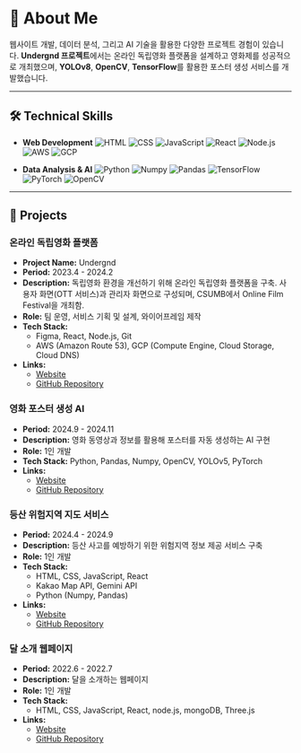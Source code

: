 # 👋 About Me

웹사이트 개발, 데이터 분석, 그리고 AI 기술을 활용한 다양한 프로젝트 경험이 있습니다. **Undergnd 프로젝트**에서는 온라인 독립영화 플랫폼을 설계하고 영화제를 성공적으로 개최했으며, **YOLOv8**, **OpenCV**, **TensorFlow**를 활용한 포스터 생성 서비스를 개발했습니다.

---

## 🛠 Technical Skills

- **Web Development**
  ![HTML](https://img.shields.io/badge/-HTML-E34F26?style=flat-square&logo=html5&logoColor=white)
  ![CSS](https://img.shields.io/badge/-CSS-1572B6?style=flat-square&logo=css3&logoColor=white)
  ![JavaScript](https://img.shields.io/badge/-JavaScript-F7DF1E?style=flat-square&logo=javascript&logoColor=black)
  ![React](https://img.shields.io/badge/-React-61DAFB?style=flat-square&logo=react&logoColor=black)
  ![Node.js](https://img.shields.io/badge/-Node.js-339933?style=flat-square&logo=node.js&logoColor=white)
  ![AWS](https://img.shields.io/badge/-AWS-232F3E?style=flat-square&logo=amazon-aws&logoColor=white)
  ![GCP](https://img.shields.io/badge/-GCP-4285F4?style=flat-square&logo=google-cloud&logoColor=white)

- **Data Analysis & AI**
  ![Python](https://img.shields.io/badge/-Python-3776AB?style=flat-square&logo=python&logoColor=white)
  ![Numpy](https://img.shields.io/badge/-Numpy-013243?style=flat-square&logo=numpy&logoColor=white)
  ![Pandas](https://img.shields.io/badge/-Pandas-150458?style=flat-square&logo=pandas&logoColor=white)
  ![TensorFlow](https://img.shields.io/badge/-TensorFlow-FF6F00?style=flat-square&logo=tensorflow&logoColor=white)
  ![PyTorch](https://img.shields.io/badge/-PyTorch-EE4C2C?style=flat-square&logo=pytorch&logoColor=white)
  ![OpenCV](https://img.shields.io/badge/-OpenCV-5C3EE8?style=flat-square&logo=opencv&logoColor=white)

---

## 📂 Projects

### 온라인 독립영화 플랫폼
- **Project Name:** Undergnd
- **Period:** 2023.4 - 2024.2
- **Description:** 독립영화 환경을 개선하기 위해 온라인 독립영화 플랫폼을 구축. 사용자 화면(OTT 서비스)과 관리자 화면으로 구성되며, CSUMB에서 Online Film Festival을 개최함.
- **Role:** 팀 운영, 서비스 기획 및 설계, 와이어프레임 제작
- **Tech Stack:**
  - Figma, React, Node.js, Git
  - AWS (Amazon Route 53), GCP (Compute Engine, Cloud Storage, Cloud DNS)
- **Links:**
  - [Website](#)
  - [GitHub Repository](https://github.com/moonjiuk/undergnd)

### 영화 포스터 생성 AI
- **Period:** 2024.9 - 2024.11
- **Description:** 영화 동영상과 정보를 활용해 포스터를 자동 생성하는 AI 구현
- **Role:** 1인 개발
- **Tech Stack:** Python, Pandas, Numpy, OpenCV, YOLOv5, PyTorch
- **Links:**
  - [Website](#)
  - [GitHub Repository](https://github.com/moonjiuk/poster-ai)

### 등산 위험지역 지도 서비스
- **Period:** 2024.4 - 2024.9
- **Description:** 등산 사고를 예방하기 위한 위험지역 정보 제공 서비스 구축
- **Role:** 1인 개발
- **Tech Stack:**
  - HTML, CSS, JavaScript, React
  - Kakao Map API, Gemini API
  - Python (Numpy, Pandas)
- **Links:**
  - [Website](https://moonjiuk.github.io/safehikingtour/)
  - [GitHub Repository](https://github.com/moonjiuk/safehikingtour)

 ### 달 소개 웹페이지
- **Period:** 2022.6 - 2022.7
- **Description:** 달을 소개하는 웹페이지
- **Role:** 1인 개발
- **Tech Stack:**
  - HTML, CSS, JavaScript, React, node.js, mongoDB, Three.js
- **Links:**
  - [Website](#)
  - [GitHub Repository](https://github.com/moonjiuk/aboutmoon)
